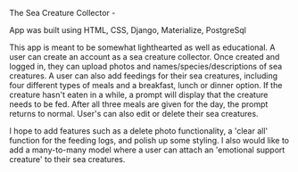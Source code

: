 The Sea Creature Collector -

App was built using HTML, CSS, Django, Materialize, PostgreSql

This app is meant to be somewhat lighthearted as well as educational. A user can create an account as a sea creature collector. Once created and logged in, they can upload photos and names/species/descriptions of sea creatures. A user can also add feedings for their sea creatures, including four different types of meals and a breakfast, lunch or dinner option. If the creature hasn't eaten in a while, a prompt will display that the creature needs to be fed. After all three meals are given for the day, the prompt returns to normal. User's can also edit or delete their sea creatures.

I hope to add features such as a delete photo functionality, a 'clear all' function for the feeding logs, and polish up some styling. I also would like to add a many-to-many model where a user can attach an 'emotional support creature' to their sea creatures.

